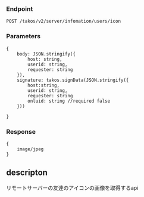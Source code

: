 ### Endpoint

```
POST /takos/v2/server/infomation/users/icon
```

### Parameters
````
{
    body: JSON.stringify({
        host: string,
        userid: string,
        requester: string
    }),
    signature: takos.signData(JSON.stringify({
        host:string,
        userid: string,
        requester: string
        onluid: string //required false
    }))

}
````
### Response

```
{
    image/jpeg
}
```

## descripton

リモートサーバーの友達のアイコンの画像を取得するapi
